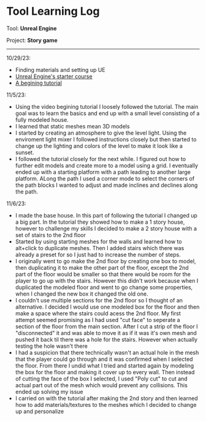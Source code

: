 # Tool Learning Log

Tool: **Unreal Engine**

Project: **Story game**

---

10/29/23:
* Finding materials and setting up UE
* [Unreal Engine's starter course](https://dev.epicgames.com/community/learning/courses/3ke/your-first-hour-in-unreal-engine-5-2/vvdk/your-first-hour-in-unreal-engine-5-2-overview)
* [A begining tutorial](https://www.youtube.com/watch?v=LeY6tAP-qss)

11/5/23:
* Using the video begining tutorial I loosely followed the tutorial. The main goal was to learn the basics and end up with a small level consisting of a fully modeled house.
* I learned that static meshes mean 3D models
* I started by creating an atmosphere to give the level light. Using the enviroment light mixer I followed instructions closely but then started to change up the lighting and colors of the level to make it look like a sunset.
* I followed the tutorial closely for the next while. I figured out how to further edit models and create more to a model using a grid. I eventually ended up with a starting platform with a path leading to another large platform. ALong the path I used a corner mode to select the corners of the path blocks I wanted to adjust and made inclines and declines along the path. 

11/6/23:
* I made the base house. In this part of following the tutorial I changed up a big part. In the tutorial they showed how to make a 1 story house, however to challenge my skills I decided to make a 2 story house with a set of stairs to the 2nd floor
* Started by using starting meshes for the walls and learned how to alt+click to duplicate meshes. Then I added stairs which there was already a preset for so I just had to increase the number of steps.
* I originally went to go make the 2nd floor by creating one box to model, then duplicating it to make the other part of the floor, except the 2nd part of the floor would be smaller so that there would be room for the player to go up with the stairs. However this didn't work because when I duplicated the modeled floor and went to go change some properties, when I changed the new box it changed the old one.
* I couldn't use multiple sections for the 2nd floor so I thought of an alternative. I decided I would use one modeled box for the floor and then make a space where the stairs could acess the 2nd floor. My first attempt seemed promising as I had used "cut face" to seperate a section of the floor from the main section. After I cut a strip of the floor I "disconnected" it and was able to move it as if it was it's own mesh and pushed it back til there was a hole for the stairs. However when actually testing the hole wasn't there
* I had a suspicion that there technically wasn't an actual hole in the mesh that the player could go through and it was confirmed when I selected the floor. From there I undid what I tried and started again by modeling the box for the floor and making it cover up to every wall. Then instead of cutting the face of the box I selected, I used "Poly cut" to cut and actual part out of the mesh which would prevent any collisions. This ended up solving my issue
* I carried on with the tutorial after making the 2nd story and then learned how to add materials/textures to the meshes which I decided to change up and personalize
<!-- 
* Links you used today (websites, videos, etc)
* Things you tried, progress you made, etc
* Challenges, a-ha moments, etc
* Questions you still have
* What you're going to try next
-->
